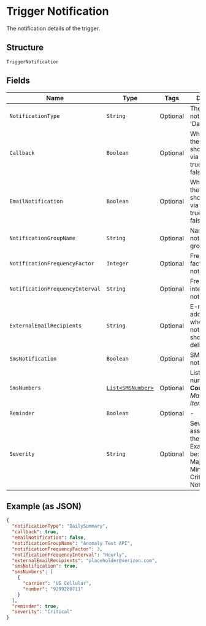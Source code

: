 
# Trigger Notification

The notification details of the trigger.

## Structure

`TriggerNotification`

## Fields

| Name | Type | Tags | Description | Getter | Setter |
|  --- | --- | --- | --- | --- | --- |
| `NotificationType` | `String` | Optional | The type of notification, i.e. 'DailySummary'. | String getNotificationType() | setNotificationType(String notificationType) |
| `Callback` | `Boolean` | Optional | Whether or not the notification should be sent via callback.<br />true<br />false. | Boolean getCallback() | setCallback(Boolean callback) |
| `EmailNotification` | `Boolean` | Optional | Whether or not the notification should be sent via e-mail.<br />true<br />false. | Boolean getEmailNotification() | setEmailNotification(Boolean emailNotification) |
| `NotificationGroupName` | `String` | Optional | Name for the notification group. | String getNotificationGroupName() | setNotificationGroupName(String notificationGroupName) |
| `NotificationFrequencyFactor` | `Integer` | Optional | Frequency factor for notification. | Integer getNotificationFrequencyFactor() | setNotificationFrequencyFactor(Integer notificationFrequencyFactor) |
| `NotificationFrequencyInterval` | `String` | Optional | Frequency interval for notification. | String getNotificationFrequencyInterval() | setNotificationFrequencyInterval(String notificationFrequencyInterval) |
| `ExternalEmailRecipients` | `String` | Optional | E-mail address(es) where the notification should be delivered. | String getExternalEmailRecipients() | setExternalEmailRecipients(String externalEmailRecipients) |
| `SmsNotification` | `Boolean` | Optional | SMS notification. | Boolean getSmsNotification() | setSmsNotification(Boolean smsNotification) |
| `SmsNumbers` | [`List<SMSNumber>`](../../doc/models/sms-number.md) | Optional | List of SMS numbers.<br>**Constraints**: *Maximum Items*: `10` | List<SMSNumber> getSmsNumbers() | setSmsNumbers(List<SMSNumber> smsNumbers) |
| `Reminder` | `Boolean` | Optional | - | Boolean getReminder() | setReminder(Boolean reminder) |
| `Severity` | `String` | Optional | Severity level associated with the notification. Examples would be:<br />Major<br />Minor<br />Critical<br />NotApplicable. | String getSeverity() | setSeverity(String severity) |

## Example (as JSON)

```json
{
  "notificationType": "DailySummary",
  "callback": true,
  "emailNotification": false,
  "notificationGroupName": "Anomaly Test API",
  "notificationFrequencyFactor": 3,
  "notificationFrequencyInterval": "Hourly",
  "externalEmailRecipients": "placeholder@verizon.com",
  "smsNotification": true,
  "smsNumbers": [
    {
      "carrier": "US Cellular",
      "number": "9299280711"
    }
  ],
  "reminder": true,
  "severity": "Critical"
}
```

